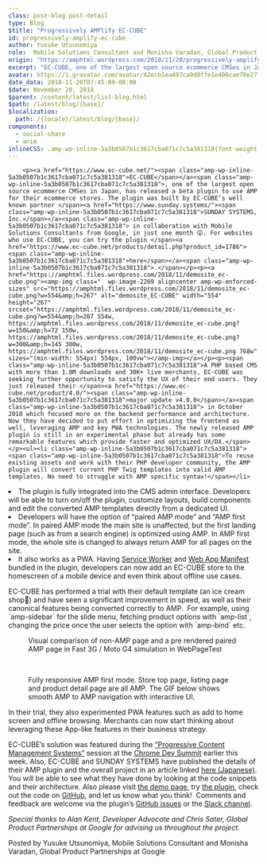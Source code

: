 ```yaml
---
class: post-blog post-detail
type: Blog
$title: "Progressively AMPlify EC-CUBE"
id: progressively-amplify-ec-cube
author: Yusuke Utsunomiya
role:  Mobile Solutions Consultant and Monisha Varadan, Global Product Partnerships at Google
origin: "https://amphtml.wordpress.com/2018/11/20/progressively-amplify-ec-cube/amp/"
excerpt: "EC-CUBE, one of the largest open source ecommerce CMSes in Japan, has released a beta plugin to use AMP for their ecommerce stores. The plugin was built by EC-CUBE’s well known partner SUNDAY SYSTEMS, Inc. in collaboration with Mobile Solutions Consultants from Google, in just one month. For websites who use EC-CUBE, you can [&#8230;]"
avatar: https://1.gravatar.com/avatar/42ecb1ea497ca9d0ffe1e406cae70e27?s=96&d=identicon&r=G
date_data: 2018-11-20T07:45:09-08:00
$date: November 20, 2018
$parent: /content/latest/list-blog.html
$path: /latest/blog/{base}/
$localization:
  path: /{locale}/latest/blog/{base}/
components:
  - social-share
  - anim
inlineCSS: .amp-wp-inline-5a3b0507b1c3617cba071c7c5a381318{font-weight:300;}.amp-wp-inline-7d25254b43cb57cd73b819181b4e57eb{max-width:750px;}.amp-wp-inline-2607eaaa81b1be877ddc47125d63efab{max-width:904px;}
---
```


<div class="amp-wp-article-content">

		<p><a href="https://www.ec-cube.net/"><span class="amp-wp-inline-5a3b0507b1c3617cba071c7c5a381318">EC-CUBE</span></a><span class="amp-wp-inline-5a3b0507b1c3617cba071c7c5a381318">, one of the largest open source ecommerce CMSes in Japan, has released a beta plugin to use AMP for their ecommerce stores. The plugin was built by EC-CUBE’s well known partner </span><a href="https://www.sunday.systems/"><span class="amp-wp-inline-5a3b0507b1c3617cba071c7c5a381318">SUNDAY SYSTEMS, Inc.</span></a><span class="amp-wp-inline-5a3b0507b1c3617cba071c7c5a381318"> in collaboration with Mobile Solutions Consultants from Google, in just one month 😲. For websites who use EC-CUBE, you can try the plugin </span><a href="https://www.ec-cube.net/products/detail.php?product_id=1786"><span class="amp-wp-inline-5a3b0507b1c3617cba071c7c5a381318">here</span></a><span class="amp-wp-inline-5a3b0507b1c3617cba071c7c5a381318">.</span></p><p><a href="https://amphtml.files.wordpress.com/2018/11/demosite_ec-cube.png"><amp-img class="  wp-image-2269 aligncenter amp-wp-enforced-sizes" src="https://amphtml.files.wordpress.com/2018/11/demosite_ec-cube.png?w=554&amp;h=267" alt="demosite_EC-CUBE" width="554" height="267" srcset="https://amphtml.files.wordpress.com/2018/11/demosite_ec-cube.png?w=554&amp;h=267 554w, https://amphtml.files.wordpress.com/2018/11/demosite_ec-cube.png?w=150&amp;h=72 150w, https://amphtml.files.wordpress.com/2018/11/demosite_ec-cube.png?w=300&amp;h=145 300w, https://amphtml.files.wordpress.com/2018/11/demosite_ec-cube.png 768w" sizes="(min-width: 554px) 554px, 100vw"></amp-img></a></p><p><span class="amp-wp-inline-5a3b0507b1c3617cba071c7c5a381318">A PHP based CMS with more than 1.8M downloads and 30K+ live merchants, EC-CUBE was seeking further opportunity to satisfy the UX of their end users. They just released their </span><a href="https://www.ec-cube.net/product/4.0/"><span class="amp-wp-inline-5a3b0507b1c3617cba071c7c5a381318">major update v4.0.0</span></a><span class="amp-wp-inline-5a3b0507b1c3617cba071c7c5a381318"> in October 2018 which focused more on the backend performance and architecture. Now they have decided to put effort in optimizing the frontend as well, leveraging AMP and key PWA technologies. The newly released AMP plugin is still in an experimental phase but already has some remarkable features which provide faster and optimized UX/DX.</span></p><ul><li class="amp-wp-inline-5a3b0507b1c3617cba071c7c5a381318"><span class="amp-wp-inline-5a3b0507b1c3617cba071c7c5a381318">To reuse existing assets and work with their PHP developer community, the AMP plugin will convert current PHP Twig templates into valid AMP templates. No need to struggle with AMP specific syntax!</span></li>
<li class="amp-wp-inline-5a3b0507b1c3617cba071c7c5a381318"><span class="amp-wp-inline-5a3b0507b1c3617cba071c7c5a381318">The plugin is fully integrated into the CMS admin interface. Developers will be able to turn on/off the plugin, customize layouts, build components and edit the converted AMP templates directly from a dedicated UI. </span></li>
<li class="amp-wp-inline-5a3b0507b1c3617cba071c7c5a381318"><span class="amp-wp-inline-5a3b0507b1c3617cba071c7c5a381318">Developers will have the option of “paired AMP mode” and “AMP first mode”. In paired AMP mode the main site is unaffected, but the first landing page (such as from a search engine) is optimized using AMP. In AMP first mode, the whole site is changed to always return AMP for all pages on the site.</span></li>
<li class="amp-wp-inline-5a3b0507b1c3617cba071c7c5a381318"><span class="amp-wp-inline-5a3b0507b1c3617cba071c7c5a381318">It also works as a PWA. Having </span><a href="https://developer.mozilla.org/en-US/docs/Web/API/Service_Worker_API"><span class="amp-wp-inline-5a3b0507b1c3617cba071c7c5a381318">Service Worker</span></a><span class="amp-wp-inline-5a3b0507b1c3617cba071c7c5a381318"> and </span><a href="https://developer.mozilla.org/en-US/docs/Web/Manifest"><span class="amp-wp-inline-5a3b0507b1c3617cba071c7c5a381318">Web App Manifest</span></a><span class="amp-wp-inline-5a3b0507b1c3617cba071c7c5a381318"> bundled in the plugin, developers can now add an EC-CUBE store to the homescreen of a mobile device and even think about offline use cases.</span></li>
</ul><p><span class="amp-wp-inline-5a3b0507b1c3617cba071c7c5a381318">EC-CUBE has performed a trial with their default template (an ice cream shop🍦) and have seen a significant improvement in speed, as well as their canonical features being converted correctly to AMP.  For example, using `amp-sidebar` for the slide menu, fetching product options with `amp-list`, changing the price once the user selects the option with `amp-bind` etc.</span></p><figure data-shortcode="caption" id="attachment_2272" class="wp-caption alignnone amp-wp-inline-2607eaaa81b1be877ddc47125d63efab"><amp-anim class="aligncenter size-full wp-image-2272 amp-wp-enforced-sizes" src="https://amphtml.files.wordpress.com/2018/11/speed_ec-cube.gif?w=660" alt="speed_EC-CUBE" width="660" height="496" sizes="(min-width: 660px) 660px, 100vw"></amp-anim><figcaption class="wp-caption-text">Visual comparison of non-AMP page and a pre rendered paired AMP page in Fast 3G / Moto G4 simulation in WebPageTest</figcaption></figure><p> </p><figure data-shortcode="caption" id="attachment_2271" class="wp-caption alignnone amp-wp-inline-7d25254b43cb57cd73b819181b4e57eb"><amp-anim class="aligncenter size-full wp-image-2271 amp-wp-enforced-sizes" src="https://amphtml.files.wordpress.com/2018/11/responsive_ec-cube.gif?w=660" alt="responsive_EC-CUBE" width="660" height="475" sizes="(min-width: 660px) 660px, 100vw"></amp-anim><figcaption class="wp-caption-text">Fully responsive AMP first mode. Store top page, listing page and product detail page are all AMP. The GIF below shows smooth AMP to AMP navigation with interactive UI.</figcaption></figure><p><span class="amp-wp-inline-5a3b0507b1c3617cba071c7c5a381318">In their trial, they also experimented PWA features such as add to home screen and offline browsing. Merchants can now start thinking about leveraging these App-like features in their business strategy.</span></p><p><a href="https://amphtml.files.wordpress.com/2018/11/homescreen_ec-cube.gif"><amp-anim class="aligncenter  wp-image-2270 amp-wp-enforced-sizes" src="https://amphtml.files.wordpress.com/2018/11/homescreen_ec-cube.gif?w=663&amp;h=373" alt="homescreen_EC-CUBE" width="663" height="373" sizes="(min-width: 660px) 660px, 100vw"></amp-anim></a></p><p><span class="amp-wp-inline-5a3b0507b1c3617cba071c7c5a381318">EC-CUBE’s solution was featured during the </span><a href="https://developer.chrome.com/devsummit/schedule/progressive-cms"><span class="amp-wp-inline-5a3b0507b1c3617cba071c7c5a381318">“Progressive Content Management Systems”</span></a><span class="amp-wp-inline-5a3b0507b1c3617cba071c7c5a381318"> session at the </span><a href="https://developer.chrome.com/devsummit/"><span class="amp-wp-inline-5a3b0507b1c3617cba071c7c5a381318">Chrome Dev Summit</span></a><span class="amp-wp-inline-5a3b0507b1c3617cba071c7c5a381318"> earlier this week. Also, EC-CUBE and SUNDAY SYSTEMS have published the details of their AMP plugin and the overall project in an article linked </span><a href="http://gihyo.jp/design/serial/01/eccube_amp"><span class="amp-wp-inline-5a3b0507b1c3617cba071c7c5a381318">here (Japanese)</span></a><span class="amp-wp-inline-5a3b0507b1c3617cba071c7c5a381318">. You will be able to see what they have done by looking at the code snippets and their architecture. Also please visit </span><a href="https://canonical-amp-demo.ec-cube.net/"><span class="amp-wp-inline-5a3b0507b1c3617cba071c7c5a381318">the demo page</span></a><span class="amp-wp-inline-5a3b0507b1c3617cba071c7c5a381318">, try </span><a href="https://www.ec-cube.net/products/detail.php?product_id=1786"><span class="amp-wp-inline-5a3b0507b1c3617cba071c7c5a381318">the plugin</span></a><span class="amp-wp-inline-5a3b0507b1c3617cba071c7c5a381318">, check out the code on </span><a href="https://github.com/EC-CUBE/amp-plugin"><span class="amp-wp-inline-5a3b0507b1c3617cba071c7c5a381318">GitHub</span></a><span class="amp-wp-inline-5a3b0507b1c3617cba071c7c5a381318">, and let us know what you think!  Comments and feedback are welcome via the plugin’s </span><a href="https://github.com/EC-CUBE/amp-plugin/issues"><span class="amp-wp-inline-5a3b0507b1c3617cba071c7c5a381318">GitHub issues</span></a><span class="amp-wp-inline-5a3b0507b1c3617cba071c7c5a381318"> or the </span><a href="https://www.ec-cube.net/rd.php?aid=join-slack"><span class="amp-wp-inline-5a3b0507b1c3617cba071c7c5a381318">Slack channel</span></a><span class="amp-wp-inline-5a3b0507b1c3617cba071c7c5a381318">. </span></p><p><i><span class="amp-wp-inline-5a3b0507b1c3617cba071c7c5a381318">Special thanks to Alan Kent, Developer Advocate and Chris Sater, Global Product Partnerships at Google for advising us throughout the project.</span></i></p><p><span class="amp-wp-inline-5a3b0507b1c3617cba071c7c5a381318">Posted by Yusuke Utsunomiya, Mobile Solutions Consultant and Monisha Varadan, Global Product Partnerships at Google</span></p>	</div>



</div>
